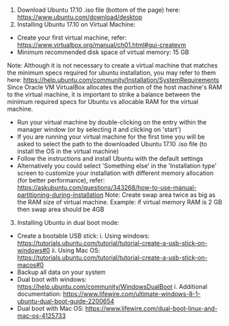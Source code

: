 1. Download Ubuntu 17.10 .iso file (bottom of the page) here: https://www.ubuntu.com/download/desktop
2. Installing Ubuntu 17.10 on Virtual Machine:
  *	Create your first virtual machine, refer: https://www.virtualbox.org/manual/ch01.html#gui-createvm
  * Minimum recommended disk space of virtual memory: 15 GB

Note: Although it is not necessary to create a virtual machine that matches the minimum specs required for ubuntu installation, you may refer to them here: https://help.ubuntu.com/community/Installation/SystemRequirements
Since Oracle VM VirtualBox allocates the portion of the host machine's RAM to the virtual machine, it is important to strike a balance between the minimum required specs for Ubuntu vs allocable RAM for the virtual machine.

  * Run your virtual machine by double-clicking on the entry within the manager window (or by selecting it and clicking on 'start')
  * If you are running your virtual machine for the first time you will be asked to select the path to the downloaded Ubuntu 17.10 .iso file (to install the OS in the virtual machine)
  * Follow the instructions and install Ubuntu with the default settings
  *	Alternatively you could select 'Something else' in the 'Installation type' screen to customize your installation with different memory allocation (for better performance), refer: https://askubuntu.com/questions/343268/how-to-use-manual-partitioning-during-installation
Note: Create swap area twice as big as the RAM size of virtual machine. Example: if virtual memory RAM is 2 GB then swap area should be 4GB
3. Installing Ubuntu in dual boot mode:
  * Create a bootable USB stick:
    i. Using windows: https://tutorials.ubuntu.com/tutorial/tutorial-create-a-usb-stick-on-windows#0
    ii. Using Mac OS: https://tutorials.ubuntu.com/tutorial/tutorial-create-a-usb-stick-on-macos#0
  * Backup all data on your system
  * Dual boot with windows: https://help.ubuntu.com/community/WindowsDualBoot
    i. Additional documentation: https://www.lifewire.com/ultimate-windows-8-1-ubuntu-dual-boot-guide-2200654
  * Dual boot with Mac OS: https://www.lifewire.com/dual-boot-linux-and-mac-os-4125733
